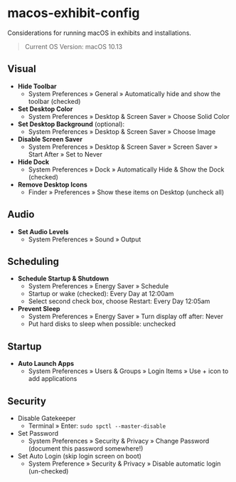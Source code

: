 # macos-exhibit-config
Considerations for running macOS in exhibits and installations. 

> Current OS Version: macOS 10.13

## Visual
  * __Hide Toolbar__
    * System Preferences » General » Automatically hide and show the toolbar (checked)
  * __Set Desktop Color__
    * System Preferences » Desktop & Screen Saver » Choose Solid Color
  * __Set Desktop Background__ (optional): 
    * System Preferences » Desktop & Screen Saver » Choose Image
  * __Disable Screen Saver__
    * System Preferences » Desktop & Screen Saver » Screen Saver » Start After » Set to Never
  * __Hide Dock__
    * System Preferences » Dock » Automatically Hide & Show the Dock (checked)
  * __Remove Desktop Icons__
    * Finder » Preferences » Show these items on Desktop (uncheck all)

## Audio
  * __Set Audio Levels__
    * System Preferences » Sound » Output

## Scheduling
  * __Schedule Startup & Shutdown__
    * System Preferences » Energy Saver » Schedule
    * Startup or wake (checked): Every Day at 12:00am
    * Select second check box, choose Restart: Every Day 12:05am
  * __Prevent Sleep__
    * System Preferences » Energy Saver » Turn display off after: Never
    * Put hard disks to sleep when possible: unchecked
    
## Startup
  * __Auto Launch Apps__
    * System Preferences » Users & Groups » Login Items » Use + icon to add applications
    
## Security
  * Disable Gatekeeper
    * Terminal » Enter: `sudo spctl --master-disable`
  * Set Password
    * System Preferences » Security & Privacy » Change Password (document this password somewhere!)
  * Set Auto Login (skip login screen on boot)
    * System Preference » Security & Privacy » Disable automatic login (un-checked)
